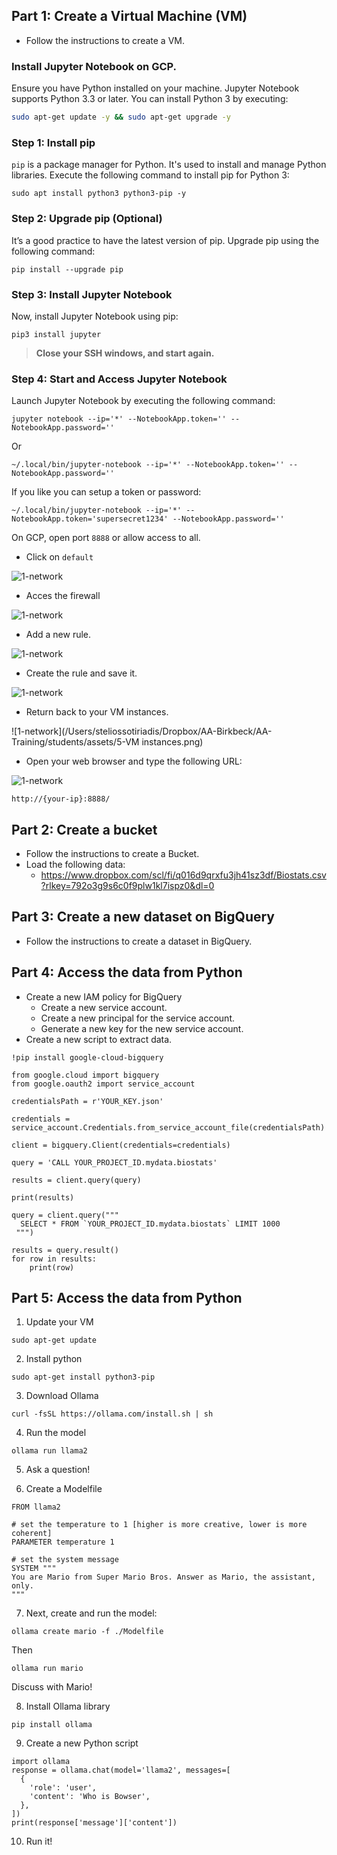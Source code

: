 ## Part 1: Create a Virtual Machine (VM)

* Follow the instructions to create a VM.

### Install Jupyter Notebook on GCP.

Ensure you have Python installed on your machine. Jupyter Notebook supports Python 3.3 or later. You can install Python 3 by executing:

```bash
sudo apt-get update -y && sudo apt-get upgrade -y
```

### Step 1: Install pip

`pip` is a package manager for Python. It's used to install and manage Python libraries. Execute the following command to install pip for Python 3:

```
sudo apt install python3 python3-pip -y
```

### Step 2: Upgrade pip (Optional)

It’s a good practice to have the latest version of pip. Upgrade pip using the following command:

```
pip install --upgrade pip
```

### Step 3: Install Jupyter Notebook

Now, install Jupyter Notebook using pip:

```
pip3 install jupyter
```

>  **Close your SSH windows, and start again.**

### Step 4: Start and Access Jupyter Notebook

Launch Jupyter Notebook by executing the following command:

```
jupyter notebook --ip='*' --NotebookApp.token='' --NotebookApp.password=''
```

Or

```
~/.local/bin/jupyter-notebook --ip='*' --NotebookApp.token='' --NotebookApp.password=''
```

If you like you can setup a token or password:

```
~/.local/bin/jupyter-notebook --ip='*' --NotebookApp.token='supersecret1234' --NotebookApp.password=''
```

On GCP, open port `8888` or allow access to all.

* Click on `default`

![1-network](/Users/steliossotiriadis/Dropbox/AA-Birkbeck/AA-Training/assets/1-network.png)

* Acces the firewall

![1-network](/Users/steliossotiriadis/Dropbox/AA-Birkbeck/AA-Training/assets/2-Firewalls.png)

* Add a new rule.

![1-network](/Users/steliossotiriadis/Dropbox/AA-Birkbeck/AA-Training/assets/3-Filrewall-rule.png)

* Create the rule and save it.

![1-network](/Users/steliossotiriadis/Dropbox/AA-Birkbeck/AA-Training/assets/4-Create-rule.png)

* Return back to your VM instances.

![1-network](/Users/steliossotiriadis/Dropbox/AA-Birkbeck/AA-Training/students/assets/5-VM instances.png)

* Open your web browser and type the following URL:

![1-network](/Users/steliossotiriadis/Dropbox/AA-Birkbeck/AA-Training/students/assets/5-VM-instances.png)

```
http://{your-ip}:8888/
```

## Part 2: Create a bucket

* Follow the instructions to create a Bucket.
* Load the following data:
  * https://www.dropbox.com/scl/fi/q016d9qrxfu3jh41sz3df/Biostats.csv?rlkey=792o3g9s6c0f9plw1kl7ispz0&dl=0

## Part 3: Create a new dataset on BigQuery

* Follow the instructions to create a dataset in BigQuery.

## Part 4: Access the data from Python

* Create a new IAM policy for BigQuery
  * Create a new service account.
  * Create a new principal for the service account.
  * Generate a new key for the new service account.
* Create a new script to extract data.

```
!pip install google-cloud-bigquery

from google.cloud import bigquery
from google.oauth2 import service_account

credentialsPath = r'YOUR_KEY.json'

credentials = service_account.Credentials.from_service_account_file(credentialsPath)

client = bigquery.Client(credentials=credentials)

query = 'CALL YOUR_PROJECT_ID.mydata.biostats'

results = client.query(query)

print(results)

query = client.query("""
  SELECT * FROM `YOUR_PROJECT_ID.mydata.biostats` LIMIT 1000
 """)
 
results = query.result()
for row in results:
	print(row)
```

## Part 5: Access the data from Python

1. Update your VM

```
sudo apt-get update
```

2. Install python

```
sudo apt-get install python3-pip
```

3. Download Ollama

```
curl -fsSL https://ollama.com/install.sh | sh
```

4. Run the model

```
ollama run llama2
```

5. Ask a question!

6. Create a Modelfile

```
FROM llama2

# set the temperature to 1 [higher is more creative, lower is more coherent]
PARAMETER temperature 1

# set the system message
SYSTEM """
You are Mario from Super Mario Bros. Answer as Mario, the assistant, only.
"""
```

7. Next, create and run the model:

```
ollama create mario -f ./Modelfile
```

Then

```
ollama run mario
```

Discuss with Mario!

8. Install Ollama library

```
pip install ollama
```

9. Create a new Python script

```
import ollama
response = ollama.chat(model='llama2', messages=[
  {
    'role': 'user',
    'content': 'Who is Bowser',
  },
])
print(response['message']['content'])
```

10. Run it!
